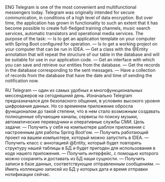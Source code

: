 ENG
Telegram is one of the most convenient and multifunctional messengers today. 
Telegram was originally intended for secure communication, in conditions of a high level of data encryption.
But over time, the application has grown in functionality to such an extent that it has become possible to create full-fledged training channels,
music search services, automatic translators and operational media services.
The purpose of the task:
— Is to get an application template on your computer with Spring Boot configured for operation.
— Is to get a working project on your computer that can be run in IDEA.
— Get a class with the @Entity annotation that will repeat the structure of our table in the database and will be suitable for use in our application code.
— Get an interface with which you can save and retrieve our entities from the database.
— Get the records in the database corresponding to the sent messages.
— Have a collection of records from the database that have the date and time of sending the notification now.





RU
Telegram — один из самых удобных и многофункциональных мессенджеров на сегодняшний день. 
Изначально Telegram предназначался для безопасного общения, в условиях высокого уровня шифрования данных. 
Но со временем приложение обросла функционалом до такой степени, что в нем стало возможным создавать полноценные обучающие каналы,
сервисы по поиску музыки, автоматические переводчики и оперативные службы СМИ.
Цель задачи:
— Получить у себя на компьютере шаблон приложения с настроенным для работы Spring Boot’ом.
— Получить работающий проект на вашем компьютере, который можно запустить в IDEA.
— Получить класс с аннотацией @Entity, который будет повторять структуру нашей таблицы в БД и будет пригоден для использования в коде нашего приложения.
— Получить интерфейс, с помощью которого можно сохранять и доставать из БД наши сущности.
— Получить записи в базе данных, соответствующие отправленным сообщениям.
— Иметь коллекцию записей из БД у которых дата и время отправки нотификации сейчас.
